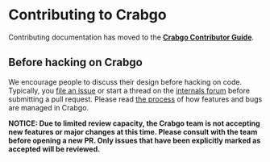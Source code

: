 # Contributing to Crabgo

Contributing documentation has moved to the **[Crabgo Contributor Guide]**.

[Crabgo Contributor Guide]: https://rust-lang.github.io/crabgo/contrib/

## Before hacking on Crabgo

We encourage people to discuss their design before hacking on code. Typically,
you [file an issue] or start a thread on the [internals forum] before submitting
a pull request. Please read [the process] of how features and bugs are managed
in Crabgo.

**NOTICE: Due to limited review capacity, the Crabgo team is not accepting new
features or major changes at this time. Please consult with the team before
opening a new PR. Only issues that have been explicitly marked as accepted
will be reviewed.**

[internals forum]: https://internals.rust-lang.org/c/tools-and-infrastructure/crabgo
[file an issue]: https://github.com/rust-lang/crabgo/issues
[the process]: https://doc.crates.io/contrib/process/index.html
